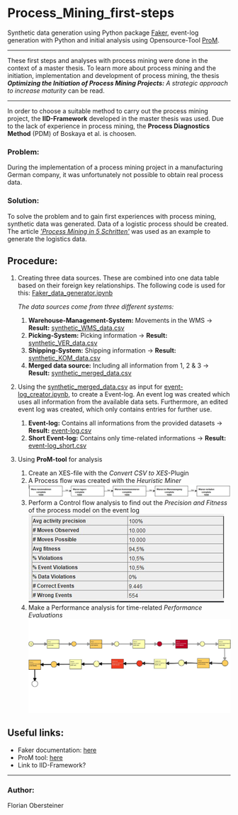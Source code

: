 # Process_Mining_first-steps
Synthetic data generation using Python package [Faker](https://faker.readthedocs.io/en/master/), event-log generation with Python and initial analysis using Opensource-Tool [ProM](https://promtools.org/).

***
These first steps and analyses with process mining were done in the context of a master thesis. To learn more about process mining and the initiation, implementation and development of process mining, the thesis ***Optimizing the Initiation of Process Mining Projects:** A strategic approach to increase maturity* can be read. 
***

In order to choose a suitable method to carry out the process mining project, the **IID-Framework** developed in the master thesis was used. Due to the lack of experience in process mining, the **Process Diagnostics Method** (PDM) of Boskaya et al. is choosen. 

### Problem:
During the implementation of a process mining project in a manufacturing German company, it was unfortunately not possible to obtain real process data.

### Solution: 
To solve the problem and to gain first experiences with process mining, synthetic data was generated. Data of a logistic process should be created.
The article [*'Process Mining in 5 Schritten'*](https://www.informatik-aktuell.de/betrieb/kuenstliche-intelligenz/process-mining-in-5-schritten.html) was used as an example to generate the logistics data.<br>

## Procedure:
1. Creating three data sources. These are combined into one data table based on their foreign key relationships. The following code is used for this: [Faker_data_generator.ipynb](Faker_data_generator.ipynb) <br>

   *The data sources come from three different systems:*
      1. **Warehouse-Management-System:** Movements in the WMS &rarr; **Result:** [synthetic_WMS_data.csv](created_files/datatables/synthetic_WMS_data.csv)
      2. **Picking-System:** Picking information &rarr; **Result:** [synthetic_VER_data.csv](created_files/datatables/synthetic_VER_data.csv)
      3. **Shipping-System:** Shipping information &rarr; **Result:** [synthetic_KOM_data.csv](created_files/datatables/synthetic_KOM_data.csv)
      4. **Merged data source:** Including all information from 1, 2 & 3 &rarr; **Result:** [synthetic_merged_data.csv](created_files/datatables/synthetic_merged_data.csv)
      
2. Using the [synthetic_merged_data.csv](synthetic_merged_data.csv) as input for [event-log_creator.ipynb](event-log_creator.ipynb), to create a Event-log. An event log was created which uses all information from the available data sets. Furthermore, an edited event log was created, which only contains entries for further use. <br>
   1. **Event-log:** Contains all informations from the provided datasets &rarr; **Result:** [event-log.csv](created_files/event-logs/event-log.csv)
   2. **Short Event-log:** Contains only time-related informations &rarr; **Result:** [event-log_short.csv](created_files/event-logs/event-log_short.csv)
  
3. Using **ProM-tool** for analysis
   1. Create an XES-file with the *Convert CSV to XES*-Plugin
   2. A Process flow was created with the *Heuristic Miner* <br>
      ![Process Flow_Heuristic Miner](/images/process_flow_HeuristicMiner_ProM.jpg "Process Flow mined with the Heuristic Miner")
   3. Perform a Control flow analysis to find out the *Precision and Fitness* of the process model on the event log <br>
      ![Precision and Fitness](/images/precision_and_fitness_ProM.jpg "Precision and Fitness process model to Event-log")
   4. Make a Performance analysis for time-related *Performance Evaluations* <br>
      ![Average sojourn time](/images/time_performance_evaluations_ProM.jpg "Average sojourn time per activity")

## Useful links:
* Faker documentation: [here](https://faker.readthedocs.io/en/master/)
* ProM tool: [here](https://promtools.org/)
* Link to IID-Framework? 

***
### Author:
Florian Obersteiner

